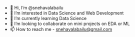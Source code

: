 - 👋 Hi, I’m @snehavalabailu
- 👀 I’m interested in Data Science and Web Development
- 🌱 I’m currently learning Data Science
- 💞️ I’m looking to collaborate on mini projects on EDA or ML
- 📫 How to reach me - snehavalabailu@gmail.com

<!---
snehavalabailu/snehavalabailu is a ✨ special ✨ repository because its `README.md` (this file) appears on your GitHub profile.
You can click the Preview link to take a look at your changes.
--->
